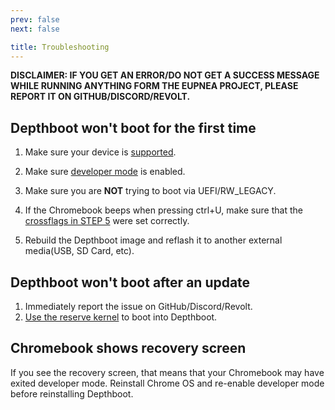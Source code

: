 ```yaml
---
prev: false
next: false

title: Troubleshooting
---
```


**DISCLAIMER: IF YOU GET AN ERROR/DO NOT GET A SUCCESS MESSAGE WHILE RUNNING ANYTHING FORM THE EUPNEA PROJECT, PLEASE
REPORT IT ON GITHUB/DISCORD/REVOLT.**

## Depthboot won't boot for the first time

1. Make sure your device is [supported](/docs/depthboot/supported-devices).

2. Make sure [developer mode](https://www.androidauthority.com/how-to-enable-developer-mode-on-a-chromebook-906688/) is
   enabled.

3. Make sure you are **NOT** trying to boot via UEFI/RW_LEGACY.

4. If the Chromebook beeps when pressing ctrl+U, make sure that
   the [crossflags in STEP 5](/docs/depthboot/build-instructions) were set correctly.

5. Rebuild the Depthboot image and reflash it to another external media(USB, SD Card, etc).

## Depthboot won't boot after an update

1. Immediately report the issue on GitHub/Discord/Revolt.
2. [Use the reserve kernel](/docs/project/kernels#reserve-kernel) to boot into Depthboot.

## Chromebook shows recovery screen

If you see the recovery screen, that means that your Chromebook may have exited developer mode. Reinstall Chrome OS and
re-enable developer mode before reinstalling Depthboot.
